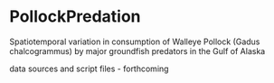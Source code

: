 # PollockPredation
Spatiotemporal variation in consumption of Walleye Pollock (Gadus chalcogrammus) by major groundfish predators in the Gulf of Alaska

data sources and script files - forthcoming
